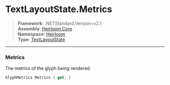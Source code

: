 # TextLayoutState.Metrics

> **Framework**: .NETStandard,Version=v2.1  
> **Assembly**: [Heirloom.Core][0]  
> **Namespace**: [Heirloom][0]  
> **Type**: [TextLayoutState][1]  

--------------------------------------------------------------------------------

### Metrics

The metrics of the glyph being rendered.

```cs
GlyphMetrics Metrics { get; }
```

[0]: ../Heirloom.Core.md
[1]: Heirloom.TextLayoutState.md
